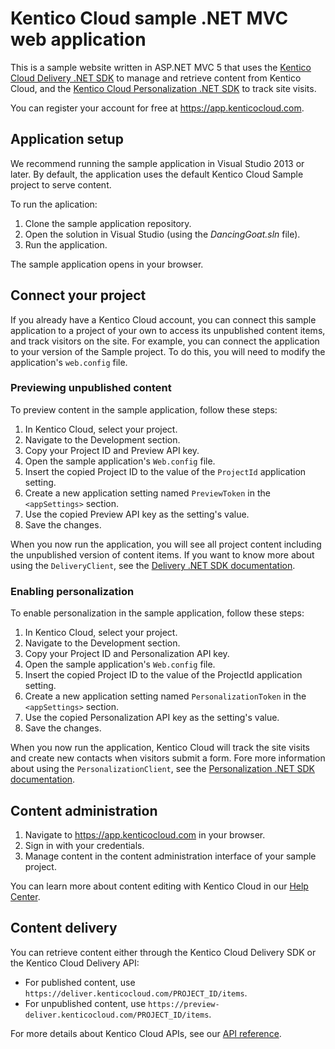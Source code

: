 # Kentico Cloud sample .NET MVC web application

This is a sample website written in ASP.NET MVC 5 that uses the [Kentico Cloud Delivery .NET SDK](https://github.com/Kentico/delivery-sdk-net) to manage and retrieve content from Kentico Cloud, and the [Kentico Cloud Personalization .NET SDK](https://github.com/Kentico/personalization-sdk-net) to track site visits.

You can register your account for free at <https://app.kenticocloud.com>.

## Application setup

We recommend running the sample application in Visual Studio 2013 or later. By default, the application uses the default Kentico Cloud Sample project to serve content.

To run the aplication:

1. Clone the sample application repository.
2. Open the solution in Visual Studio (using the _DancingGoat.sln_ file).
3. Run the application.

The sample application opens in your browser.

## Connect your project

If you already have a Kentico Cloud account, you can connect this sample application to a project of your own to access its unpublished content items, and track visitors on the site. For example, you can connect the application to your version of the Sample project. To do this, you will need to modify the application's `web.config` file.

### Previewing unpublished content

To preview content in the sample application, follow these steps:

1. In Kentico Cloud, select your project.
2. Navigate to the Development section.
3. Copy your Project ID and Preview API key.
4. Open the sample application's `Web.config` file.
5. Insert the copied Project ID to the value of the `ProjectId` application setting.
6. Create a new application setting named `PreviewToken` in the `<appSettings>` section.
7. Use the copied Preview API key as the setting's value.
8. Save the changes.

When you now run the application, you will see all project content including the unpublished version of content items. If you want to know more about using the `DeliveryClient`, see the [Delivery .NET SDK documentation](https://github.com/Kentico/delivery-sdk-net#using-the-deliveryclient).

### Enabling personalization

To enable personalization in the sample application, follow these steps:

1. In Kentico Cloud, select your project.
2. Navigate to the Development section.
3. Copy your Project ID and Personalization API key.
4. Open the sample application's `Web.config` file.
5. Insert the copied Project ID to the value of the ProjectId application setting.
6. Create a new application setting named `PersonalizationToken` in the `<appSettings>` section.
7. Use the copied Personalization API key as the setting's value.
8. Save the changes.

When you now run the application, Kentico Cloud will track the site visits and create new contacts when visitors submit a form. Fore more information about using the `PersonalizationClient`, see the [Personalization .NET SDK documentation](https://github.com/Kentico/personalization-sdk-net#basic-scenarios).

## Content administration

1. Navigate to <https://app.kenticocloud.com> in your browser.
2. Sign in with your credentials.
3. Manage content in the content administration interface of your sample project.

You can learn more about content editing with Kentico Cloud in our [Help Center](http://help.kenticocloud.com/).

## Content delivery

You can retrieve content either through the Kentico Cloud Delivery SDK or the Kentico Cloud Delivery API:

* For published content, use `https://deliver.kenticocloud.com/PROJECT_ID/items`.
* For unpublished content, use `https://preview-deliver.kenticocloud.com/PROJECT_ID/items`.

For more details about Kentico Cloud APIs, see our [API reference](https://developer.kenticocloud.com/reference).